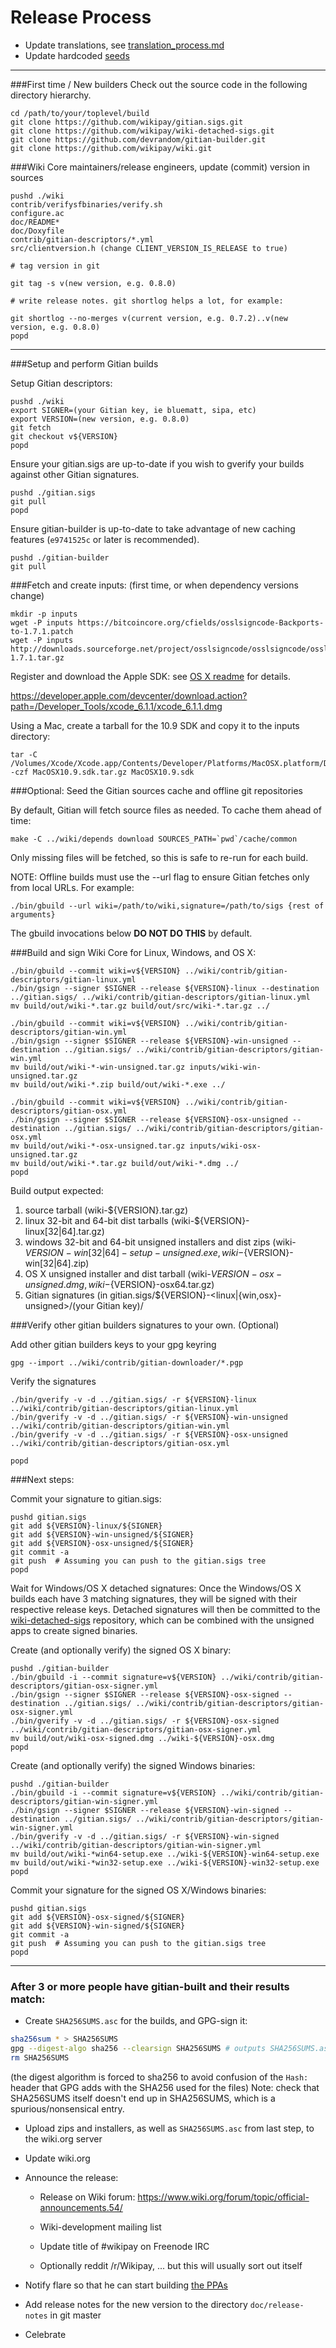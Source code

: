 Release Process
====================

* Update translations, see [translation_process.md](https://github.com/wikipay/wiki/blob/master/doc/translation_process.md#syncing-with-transifex)
* Update hardcoded [seeds](/contrib/seeds)

* * *

###First time / New builders
Check out the source code in the following directory hierarchy.

	cd /path/to/your/toplevel/build
	git clone https://github.com/wikipay/gitian.sigs.git
	git clone https://github.com/wikipay/wiki-detached-sigs.git
	git clone https://github.com/devrandom/gitian-builder.git
	git clone https://github.com/wikipay/wiki.git

###Wiki Core maintainers/release engineers, update (commit) version in sources

	pushd ./wiki
	contrib/verifysfbinaries/verify.sh
	configure.ac
	doc/README*
	doc/Doxyfile
	contrib/gitian-descriptors/*.yml
	src/clientversion.h (change CLIENT_VERSION_IS_RELEASE to true)

	# tag version in git

	git tag -s v(new version, e.g. 0.8.0)

	# write release notes. git shortlog helps a lot, for example:

	git shortlog --no-merges v(current version, e.g. 0.7.2)..v(new version, e.g. 0.8.0)
	popd

* * *

###Setup and perform Gitian builds

 Setup Gitian descriptors:

	pushd ./wiki
	export SIGNER=(your Gitian key, ie bluematt, sipa, etc)
	export VERSION=(new version, e.g. 0.8.0)
	git fetch
	git checkout v${VERSION}
	popd

  Ensure your gitian.sigs are up-to-date if you wish to gverify your builds against other Gitian signatures.

	pushd ./gitian.sigs
	git pull
	popd

  Ensure gitian-builder is up-to-date to take advantage of new caching features (`e9741525c` or later is recommended).

	pushd ./gitian-builder
	git pull

###Fetch and create inputs: (first time, or when dependency versions change)

	mkdir -p inputs
	wget -P inputs https://bitcoincore.org/cfields/osslsigncode-Backports-to-1.7.1.patch
	wget -P inputs http://downloads.sourceforge.net/project/osslsigncode/osslsigncode/osslsigncode-1.7.1.tar.gz

 Register and download the Apple SDK: see [OS X readme](README_osx.txt) for details.

 https://developer.apple.com/devcenter/download.action?path=/Developer_Tools/xcode_6.1.1/xcode_6.1.1.dmg

 Using a Mac, create a tarball for the 10.9 SDK and copy it to the inputs directory:

	tar -C /Volumes/Xcode/Xcode.app/Contents/Developer/Platforms/MacOSX.platform/Developer/SDKs/ -czf MacOSX10.9.sdk.tar.gz MacOSX10.9.sdk

###Optional: Seed the Gitian sources cache and offline git repositories

By default, Gitian will fetch source files as needed. To cache them ahead of time:

	make -C ../wiki/depends download SOURCES_PATH=`pwd`/cache/common

Only missing files will be fetched, so this is safe to re-run for each build.

NOTE: Offline builds must use the --url flag to ensure Gitian fetches only from local URLs. For example:
```
./bin/gbuild --url wiki=/path/to/wiki,signature=/path/to/sigs {rest of arguments}
```
The gbuild invocations below <b>DO NOT DO THIS</b> by default.

###Build and sign Wiki Core for Linux, Windows, and OS X:

	./bin/gbuild --commit wiki=v${VERSION} ../wiki/contrib/gitian-descriptors/gitian-linux.yml
	./bin/gsign --signer $SIGNER --release ${VERSION}-linux --destination ../gitian.sigs/ ../wiki/contrib/gitian-descriptors/gitian-linux.yml
	mv build/out/wiki-*.tar.gz build/out/src/wiki-*.tar.gz ../

	./bin/gbuild --commit wiki=v${VERSION} ../wiki/contrib/gitian-descriptors/gitian-win.yml
	./bin/gsign --signer $SIGNER --release ${VERSION}-win-unsigned --destination ../gitian.sigs/ ../wiki/contrib/gitian-descriptors/gitian-win.yml
	mv build/out/wiki-*-win-unsigned.tar.gz inputs/wiki-win-unsigned.tar.gz
	mv build/out/wiki-*.zip build/out/wiki-*.exe ../

	./bin/gbuild --commit wiki=v${VERSION} ../wiki/contrib/gitian-descriptors/gitian-osx.yml
	./bin/gsign --signer $SIGNER --release ${VERSION}-osx-unsigned --destination ../gitian.sigs/ ../wiki/contrib/gitian-descriptors/gitian-osx.yml
	mv build/out/wiki-*-osx-unsigned.tar.gz inputs/wiki-osx-unsigned.tar.gz
	mv build/out/wiki-*.tar.gz build/out/wiki-*.dmg ../
	popd

  Build output expected:

  1. source tarball (wiki-${VERSION}.tar.gz)
  2. linux 32-bit and 64-bit dist tarballs (wiki-${VERSION}-linux[32|64].tar.gz)
  3. windows 32-bit and 64-bit unsigned installers and dist zips (wiki-${VERSION}-win[32|64]-setup-unsigned.exe, wiki-${VERSION}-win[32|64].zip)
  4. OS X unsigned installer and dist tarball (wiki-${VERSION}-osx-unsigned.dmg, wiki-${VERSION}-osx64.tar.gz)
  5. Gitian signatures (in gitian.sigs/${VERSION}-<linux|{win,osx}-unsigned>/(your Gitian key)/

###Verify other gitian builders signatures to your own. (Optional)

  Add other gitian builders keys to your gpg keyring

	gpg --import ../wiki/contrib/gitian-downloader/*.pgp

  Verify the signatures

	./bin/gverify -v -d ../gitian.sigs/ -r ${VERSION}-linux ../wiki/contrib/gitian-descriptors/gitian-linux.yml
	./bin/gverify -v -d ../gitian.sigs/ -r ${VERSION}-win-unsigned ../wiki/contrib/gitian-descriptors/gitian-win.yml
	./bin/gverify -v -d ../gitian.sigs/ -r ${VERSION}-osx-unsigned ../wiki/contrib/gitian-descriptors/gitian-osx.yml

	popd

###Next steps:

Commit your signature to gitian.sigs:

	pushd gitian.sigs
	git add ${VERSION}-linux/${SIGNER}
	git add ${VERSION}-win-unsigned/${SIGNER}
	git add ${VERSION}-osx-unsigned/${SIGNER}
	git commit -a
	git push  # Assuming you can push to the gitian.sigs tree
	popd

  Wait for Windows/OS X detached signatures:
	Once the Windows/OS X builds each have 3 matching signatures, they will be signed with their respective release keys.
	Detached signatures will then be committed to the [wiki-detached-sigs](https://github.com/wikipay/wiki-detached-sigs) repository, which can be combined with the unsigned apps to create signed binaries.

  Create (and optionally verify) the signed OS X binary:

	pushd ./gitian-builder
	./bin/gbuild -i --commit signature=v${VERSION} ../wiki/contrib/gitian-descriptors/gitian-osx-signer.yml
	./bin/gsign --signer $SIGNER --release ${VERSION}-osx-signed --destination ../gitian.sigs/ ../wiki/contrib/gitian-descriptors/gitian-osx-signer.yml
	./bin/gverify -v -d ../gitian.sigs/ -r ${VERSION}-osx-signed ../wiki/contrib/gitian-descriptors/gitian-osx-signer.yml
	mv build/out/wiki-osx-signed.dmg ../wiki-${VERSION}-osx.dmg
	popd

  Create (and optionally verify) the signed Windows binaries:

	pushd ./gitian-builder
	./bin/gbuild -i --commit signature=v${VERSION} ../wiki/contrib/gitian-descriptors/gitian-win-signer.yml
	./bin/gsign --signer $SIGNER --release ${VERSION}-win-signed --destination ../gitian.sigs/ ../wiki/contrib/gitian-descriptors/gitian-win-signer.yml
	./bin/gverify -v -d ../gitian.sigs/ -r ${VERSION}-win-signed ../wiki/contrib/gitian-descriptors/gitian-win-signer.yml
	mv build/out/wiki-*win64-setup.exe ../wiki-${VERSION}-win64-setup.exe
	mv build/out/wiki-*win32-setup.exe ../wiki-${VERSION}-win32-setup.exe
	popd

Commit your signature for the signed OS X/Windows binaries:

	pushd gitian.sigs
	git add ${VERSION}-osx-signed/${SIGNER}
	git add ${VERSION}-win-signed/${SIGNER}
	git commit -a
	git push  # Assuming you can push to the gitian.sigs tree
	popd

-------------------------------------------------------------------------

### After 3 or more people have gitian-built and their results match:

- Create `SHA256SUMS.asc` for the builds, and GPG-sign it:
```bash
sha256sum * > SHA256SUMS
gpg --digest-algo sha256 --clearsign SHA256SUMS # outputs SHA256SUMS.asc
rm SHA256SUMS
```
(the digest algorithm is forced to sha256 to avoid confusion of the `Hash:` header that GPG adds with the SHA256 used for the files)
Note: check that SHA256SUMS itself doesn't end up in SHA256SUMS, which is a spurious/nonsensical entry.

- Upload zips and installers, as well as `SHA256SUMS.asc` from last step, to the wiki.org server

- Update wiki.org

- Announce the release:

  - Release on Wiki forum: https://www.wiki.org/forum/topic/official-announcements.54/

  - Wiki-development mailing list

  - Update title of #wikipay on Freenode IRC

  - Optionally reddit /r/Wikipay, ... but this will usually sort out itself

- Notify flare so that he can start building [the PPAs](https://launchpad.net/~wiki.org/+archive/ubuntu/wiki)

- Add release notes for the new version to the directory `doc/release-notes` in git master

- Celebrate
